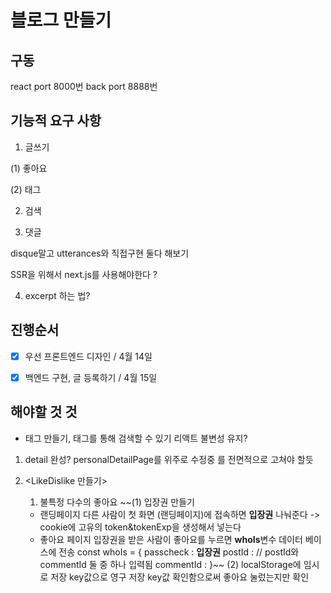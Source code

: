 # 블로그 만들기

## 구동
react port 8000번
back port 8888번

## 기능적 요구 사항

 1. 글쓰기

(1) 좋아요

(2) 태그

2. 검색

3. 댓글

disque말고 utterances와 직접구현 둘다 해보기

SSR을 위해서 next.js를 사용해야한다 ?

4. excerpt 하는 법?

## 진행순서

- [x] 우선 프론트엔드 디자인 / 4월 14일
- [x] 백엔드 구현, 글 등록하기 / 4월 15일


## 해야할 것 것
- 태그 만들기, 태그를 통해 검색할 수 있기
리액트 불변성 유지?

1. detail 완성?
   personalDetailPage를 위주로 수정중
   <OrderBar>를 전면적으로 고쳐야 할듯
2. <LikeDislike 만들기>
  
  
   1. 불특정 다수의 좋아요 
   ~~(1) 입장권 만들기
   - 랜딩페이지
   다른 사람이 첫 화면 (랜딩페이지)에 접속하면 **입장권** 나눠준다
    -> cookie에 고유의 token&tokenExp을 생성해서 넣는다
   - 좋아요 페이지
   입장권을 받은 사람이 좋아요를 누르면 **whoIs**변수 데이터 베이스에 전송
   const whoIs = {
      passcheck : **입장권**
      postId :       // postId와 commentId 둘 중 하나 입력됨 
      commentId :
   }~~
   (2) localStorage에 임시로 저장
   key값으로 영구 저장
   key값 확인함으로써 좋아요 눌렀는지만 확인
   